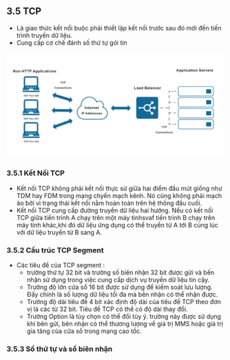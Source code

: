 ## 3.5 TCP 
- Là giao thức kết nối buộc phải thiết lập kết nối trước sau đó mới đến tiến trình truyền dữ liệu.
- Cung cấp cơ chế đánh số thứ tự gói tin
<img src = "../../jmg/TCP.PNG">

### 3.5.1 Kết Nối TCP
- Kết nối TCP không phải kết nối thực sử giữa hai điểm đầu mút giống như TDM hay FDM trong mạng chyển mạch kênh. Nó cũng không phải mạch ảo bởi vì trạng thái kết nối nằm hoàn toàn trên hệ thống đầu cuối.
- Kết nối TCP cung cấp đường truyền dữ liệu hai hướng. Nếu có kết nối TCP giữa tiến trình A chạy trên một máy tinhsvaf tiến trình B chạy trên máy tính khác,khi đó dữ liệu ứng dụng có thể truyền từ A tới B cùng lúc với dữ liệu truyền từ B sang A.
### 3.5.2 Cấu trúc TCP Segment 
- Các tiêu đề của TCP segment :
    + trường thứ tự 32 bit và trường số biên nhận 32 bit được gửi và bến nhận sử dụng trong việc cung cấp dịch vụ truyền dữ liệu tin cậy.
    + Trường độ lớn cửa sổ 16 bit được sử dụng để kiếm soát lưu lượng. Đấy chính là số lượng dữ liệu tối đa mà bên nhận có thể nhận được.
    + Trường độ dài tiêu đề 4 bit xác định độ dài của tiêu đề TCP theo đơn vị là các từ 32 bit. Tiêu đề TCP có thể có độ dài thay đổi.
    + Trường Option là tùy chọn có thể đổi tùy ý. trường này được sử dụng khi bên gửi, bên nhận có thể thương lượng về giá trị MMS hoặc giá trị gia tăng của cửa sổ trong mạng cao tốc.
### 3.5.3 Số thứ tự và số biên nhận
